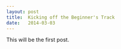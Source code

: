 ```yaml
---
layout: post
title:  Kicking off the Beginner's Track
date:   2014-03-03
---
```


This will be the first post.